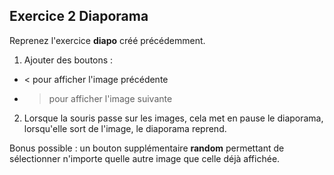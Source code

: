 ## Exercice 2 Diaporama

Reprenez l'exercice **diapo** créé précédemment.
1. Ajouter des boutons : 
- <  pour afficher l'image précédente
- >  pour afficher l'image suivante

2. Lorsque la souris passe sur les images, cela met en pause le diaporama, lorsqu'elle sort de l'image, le diaporama reprend.

Bonus possible : un bouton supplémentaire **random** permettant de sélectionner n'importe quelle autre image que celle déjà affichée.


